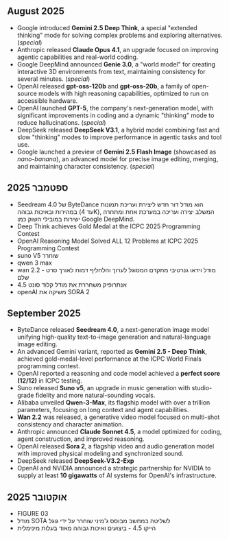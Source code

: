 ## August 2025
- Google introduced **Gemini 2.5 Deep Think**, a special "extended thinking" mode for solving complex problems and exploring alternatives. (*special*)
- Anthropic released **Claude Opus 4.1**, an upgrade focused on improving agentic capabilities and real-world coding.
- Google DeepMind announced **Genie 3.0**, a "world model" for creating interactive 3D environments from text, maintaining consistency for several minutes. (*special*)
- OpenAI released **gpt-oss-120b** and **gpt-oss-20b**, a family of open-source models with high reasoning capabilities, optimized to run on accessible hardware.
- OpenAI launched **GPT-5**, the company's next-generation model, with significant improvements in coding and a dynamic "thinking" mode to reduce hallucinations. (*special*)
- DeepSeek released **DeepSeek V3.1**, a hybrid model combining fast and slow "thinking" modes to improve performance in agentic tasks and tool use.
- Google launched a preview of **Gemini 2.5 Flash Image** (showcased as *nano-banana*), an advanced model for precise image editing, merging, and maintaining character consistency. (*special*)

## ספטמבר 2025
- Seedream 4.0 של ByteDance הוא מודל דור חדש ליצירת ועריכת תמונות במהירות ובאיכות גבוהה (עד 4K), המשלב יצירה ועריכה במערכת אחת ומתחרה ישירות במובילי השוק כמו Google DeepMind.
- Deep Think achieves Gold Medal at the ICPC 2025 Programming Contest
- OpenAI Reasoning Model Solved ALL 12 Problems at ICPC 2025 Programming Contest
- suno V5 שוחרר
- qwen 3 max
- wan 2.2 - מודל וידאו גנרטיבי מתקדם המסוגל לערוך והלחליף דמות לאורך סרט שלם
- אנתרופיק משחררת את מודל קלוד סונט 4.5
- openAI משיקה את SORA 2


## September 2025

-   ByteDance released **Seedream 4.0**, a next-generation image model unifying high-quality text-to-image generation and natural-language image editing.
-   An advanced Gemini variant, reported as **Gemini 2.5 - Deep Think**, achieved gold-medal-level performance at the ICPC World Finals programming contest.
-   OpenAI reported a reasoning and code model achieved a **perfect score (12/12)** in ICPC testing.
-   Suno released **Suno v5**, an upgrade in music generation with studio-grade fidelity and more natural-sounding vocals.
-   Alibaba unveiled **Qwen-3-Max**, its flagship model with over a trillion parameters, focusing on long context and agent capabilities.
-   **Wan 2.2** was released, a generative video model focused on multi-shot consistency and character animation.
-   Anthropic announced **Claude Sonnet 4.5**, a model optimized for coding, agent construction, and improved reasoning.
-   OpenAI released **Sora 2**, a flagship video and audio generation model with improved physical modeling and synchronized sound.
-   DeepSeek released **DeepSeek-V3.2-Exp**
-   OpenAI and NVIDIA announced a strategic partnership for NVIDIA to supply at least **10 gigawatts** of AI systems for OpenAI's infrastructure.


## אוקטובר 2025
- FIGURE 03
- מודל SOTA לשליטה במחשב מבוסס ג'מיני שוחרר על ידי גוגל
- הייקו 4.5 - ביצועים ואיכות גבוהה מאוד בעלות מינימלית
